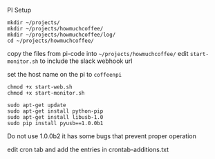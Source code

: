 PI Setup 

```
mkdir ~/projects/
mkdir ~/projects/howmuchcoffee/
mkdir ~/projects/howmuchcoffee/log/
cd ~/projects/howmuchcoffee/
```

copy the files from pi-code into `~/projects/howmuchcoffee/`
edit `start-monitor.sh` to include the slack webhook url

set the host name on the pi to `coffeenpi`

```
chmod +x start-web.sh
chmod +x start-monitor.sh
```

```
sudo apt-get update
sudo apt-get install python-pip
sudo apt-get install libusb-1.0
sudo pip install pyusb==1.0.0b1
```

Do not use 1.0.0b2 it has some bugs that prevent proper operation 

edit cron tab and add the entries in crontab-additions.txt




